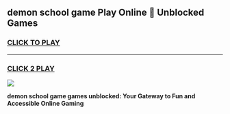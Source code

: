 
## demon school game Play Online 👋 Unblocked Games
<h3>
<a href="https://news.freeplayer.one?title=demon_school_game&ref=17GH">CLICK TO PLAY</a></h3>
<hr>

<h3>
<a href="https://news.freeplayer.one?title=demon_school_game&ref=17GH">CLICK 2 PLAY</a>
  
</h3>

<a href="https://news.freeplayer.one?title=demon_school_game&ref=17GH/"><img src="https://clearcache.store/games.png"></a>


**demon school game games unblocked: Your Gateway to Fun and Accessible Online Gaming**
